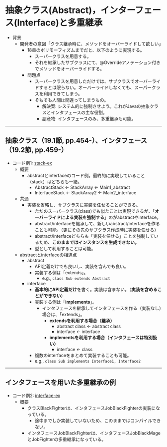 # 抽象クラス(Abstract)，インターフェース(Interface)と多重継承
- 背景
  - 開発者の意図「クラス継承時に、メソッドをオーバーライドして欲しい」
    - 18章のポリモーフィズムまでだと、以下のように実現する。
      - スーパークラスを用意する。
      - それを継承したサブクラスにて、@Overrideアノテーション付きでメソッドをオーバーライドする。
    - 問題点
      - スーパークラスを用意しただけでは、サブクラスでオーバーライドするとは限らない。オーバーライドしなくても、スーパークラスを利用できてしまう。
      - そもそも人間は間違ってしまうもの。
        - 解決案: システム的に強制させよう。これがJavaの抽象クラスとインタフェースの主な役割。
        - 副産物: インタフェースのみ、多重継承も可能。

<hr>

## 抽象クラス（19.1節, pp.454-）、インタフェース（19.2節, pp.459-）
- コード例1: [stack-ex](https://github.com/naltoma/stack-ex)
  - 概要
    - abstractとinterfaceのコード例。最終的に実現していること（stack）はどちらも一緒。
      - AbstractStack <- StackArray <- Main1_abstract
      - InterfaceStack <- StackArray2 <- Main2_interface
  - 共通
    - 実装を省略し、サブクラスに実装を任せることができる。
      - ただのスーパークラス(class)でも似たことは実現できるが、「**オーバーライドによる実装を強制する**」のがabstractやinterface。
      - abstract/interfaceを継承して、新しいabstract/interfaceを作ることも可能。（更にその先のサブクラス作成時に実装を任せる）
      - abstract/interfaceどちらも「実装を任せる」ことを強制しているため、**このままではインスタンスを生成できない。**
      - 型として利用することは可能。
  - abstractとinterfaceの相違点
    - abstract
      - API定義だけでも良いし、実装を含んでも良い。
      - 実装する側は「extends」。
        - e.g., ``class Sub extends Abstract``
    - interface
      - **基本的にAPI定義だけ**を書く。実装は含まない。（**実装を含めることができない**）
      - 実装する側は「**implements**」。
        - インタフェースを継承してインタフェースを作る（実装なし）場合は、「extends」。
          - **extendsを利用する場合（継承）**
            - abstract class <- abstract class
            - interface <- interface
          - **implementsを利用する場合（インタフェースは特別扱い）**
            - interface <- class
      - 複数のinterfaceをまとめて実装することも可能。
      - e.g., ``class Sub implements Interface1, Interface2``

<hr>

## インタフェースを用いた多重継承の例
- コード例2: [interface-ex](https://github.com/naltoma/interface-ex)
  - 概要
    - クラスBlackFighterは、インタフェースJobBlackFighterの実装になっている。
      - 途中までしか実装していないため、このままではコンパイルできない。
    - インタフェースJobBlackFighterは、インタフェースJobBlackMageとJobFighterの多重継承になっている。

